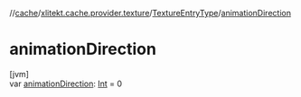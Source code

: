 //[cache](../../../index.md)/[xlitekt.cache.provider.texture](../index.md)/[TextureEntryType](index.md)/[animationDirection](animation-direction.md)

# animationDirection

[jvm]\
var [animationDirection](animation-direction.md): [Int](https://kotlinlang.org/api/latest/jvm/stdlib/kotlin/-int/index.html) = 0
